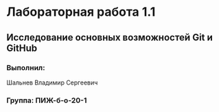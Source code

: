 # Лабораторная работа 1.1
## Исследование основных возможностей Git и GitHub
### Выполнил:
Шальнев Владимир Сергеевич
### Группа: ПИЖ-б-о-20-1

